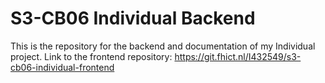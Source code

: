 # S3-CB06 Individual Backend 

This is the repository for the backend and documentation of my Individual project. 
Link to the frontend repository:
https://git.fhict.nl/I432549/s3-cb06-individual-frontend
